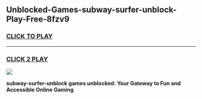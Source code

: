 
## Unblocked-Games-subway-surfer-unblock-Play-Free-8fzv9
<h3>
<a href="https://premium76.site?title=subway-surfer-unblock&ref=20M">CLICK TO PLAY</a></h3>
<hr>

<h3>
<a href="https://premium76.site?title=subway-surfer-unblock&ref=20M">CLICK 2 PLAY</a>
  
</h3>

<a href="https://premium76.site?title=subway-surfer-unblock&ref=19M"><img src="https://clearcache.store/games.png"></a>


**subway-surfer-unblock games unblocked: Your Gateway to Fun and Accessible Online Gaming**
